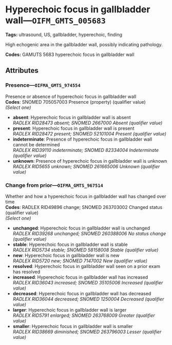 # Hyperechoic focus in gallbladder wall—`OIFM_GMTS_005683`

**Tags:** ultrasound, US, gallbladder, hyperechoic, finding

High echogenic area in the gallbladder wall, possibly indicating pathology.

**Codes:** GAMUTS 5683 hyperechoic focus in gallbladder wall

## Attributes

### Presence—`OIFMA_GMTS_974554`

Presence or absence of hyperechoic focus in gallbladder wall  
**Codes**: SNOMED 705057003 Presence (property) (qualifier value)  
*(Select one)*

- **absent**: Hyperechoic focus in gallbladder wall is absent  
_RADLEX RID28473 absent; SNOMED 2667000 Absent (qualifier value)_
- **present**: Hyperechoic focus in gallbladder wall is present  
_RADLEX RID28472 present; SNOMED 52101004 Present (qualifier value)_
- **indeterminate**: Presence of hyperechoic focus in gallbladder wall cannot be determined  
_RADLEX RID39110 indeterminate; SNOMED 82334004 Indeterminate (qualifier value)_
- **unknown**: Presence of hyperechoic focus in gallbladder wall is unknown  
_RADLEX RID5655 unknown; SNOMED 261665006 Unknown (qualifier value)_

### Change from prior—`OIFMA_GMTS_967514`

Whether and how a hyperechoic focus in gallbladder wall has changed over time  
**Codes**: RADLEX RID49896 change; SNOMED 263703002 Changed status (qualifier value)  
*(Select one)*

- **unchanged**: Hyperechoic focus in gallbladder wall is unchanged  
_RADLEX RID39268 unchanged; SNOMED 260388006 No status change (qualifier value)_
- **stable**: Hyperechoic focus in gallbladder wall is stable  
_RADLEX RID5734 stable; SNOMED 58158008 Stable (qualifier value)_
- **new**: Hyperechoic focus in gallbladder wall is new  
_RADLEX RID5720 new; SNOMED 7147002 New (qualifier value)_
- **resolved**: Hyperechoic focus in gallbladder wall seen on a prior exam has resolved  
- **increased**: Hyperechoic focus in gallbladder wall has increased  
_RADLEX RID36043 increased; SNOMED 35105006 Increased (qualifier value)_
- **decreased**: Hyperechoic focus in gallbladder wall has decreased  
_RADLEX RID36044 decreased; SNOMED 1250004 Decreased (qualifier value)_
- **larger**: Hyperechoic focus in gallbladder wall is larger  
_RADLEX RID5791 enlarged; SNOMED 263768009 Greater (qualifier value)_
- **smaller**: Hyperechoic focus in gallbladder wall is smaller  
_RADLEX RID38669 diminished; SNOMED 263796003 Lesser (qualifier value)_